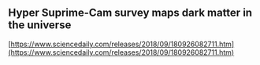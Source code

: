 ## Hyper Suprime-Cam survey maps dark matter in the universe
  
  [https://www.sciencedaily.com/releases/2018/09/180926082711.htm](https://www.sciencedaily.com/releases/2018/09/180926082711.htm)